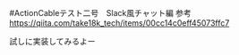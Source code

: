#ActionCableテスト二号　Slack風チャット編
参考　https://qiita.com/take18k_tech/items/00cc14c0eff45073ffc7

試しに実装してみるよー